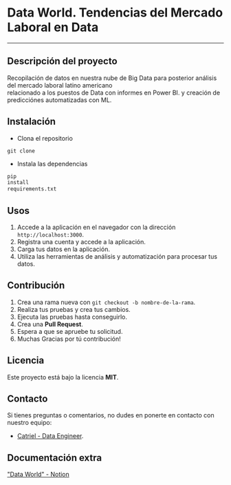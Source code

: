 # Data World. Tendencias del Mercado Laboral en Data

___

## Descripción del proyecto

Recopilación de datos en nuestra nube de Big Data para posterior análisis del mercado laboral latino americano  
relacionado a los puestos de Data con informes en Power BI. y creación de predicciónes automatizadas con ML.

## Instalación

- Clona el repositorio

```shell
git clone 
```

- Instala las dependencias

```python
pip
install
requirements.txt
```

## Usos
1. Accede a la aplicación en el navegador con la dirección `http://localhost:3000`.
2. Registra una cuenta y accede a la aplicación.
3. Carga tus datos en la aplicación.
4. Utiliza las herramientas de análisis y automatización para procesar tus datos.

## Contribución

1. Crea una rama nueva con `git checkout -b nombre-de-la-rama`.
2. Realiza tus pruebas y crea tus cambios.
3. Ejecuta las pruebas hasta conseguirlo.
4. Crea una **Pull Request**.
5. Espera a que se apruebe tu solicitud.
6. Muchas Gracias por tú contribución!

## Licencia

Este proyecto está bajo la licencia **MIT**.

## Contacto

Si tienes preguntas o comentarios, no dudes en ponerte en contacto con nuestro equipo:

- [Catriel - Data Engineer](perezcatriel@gmail.com).

## Documentación extra

["Data World" - Notion](https://pinnate-moth-d4f.notion.site/Data-World-Tendencias-del-Mercado-Laboral-c61f044bd0db44988147fc961551666d)

